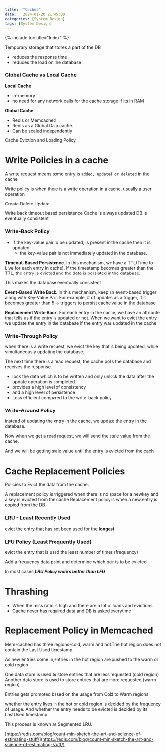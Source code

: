 ```yaml
---
title:  "Caches"
date:   2024-01-20 21:45:00
categories: [System Design]
tags: [System Design]
---
```

{% include toc title="Index" %}

Temporary storage that stores a part of the DB
- reduces the response time
- reduces the load on the database

### Global Cache vs Local Cache

**Local Cache** 
- in-memory
- no need for any network calls for the cache storage if its in RAM

**Global Cache** 
- Redis or Memcached
- Redis as a Global Data cache.
- Can be scaled independently

Cache Eviction and Loading Policy


# Write Policies in a cache
A write request means some entry is `added, updated or deleted` in the cache


Write policy is when there is a write operation in a cache, usually a user operation

Create
Delete
Update


Write back
timeout based persistence
Cache is always updated
DB is eventually consistent

### Write-Back Policy

- If the key-value pair to be updated, is present in the cache then it is updated. 
  - the key-value pair is not immediately updated in the database. 

**Timeout-Based Persistence**. In this mechanism, we have a TTL(Time to Live for each entry in cache). 
If the timestamp becomes greater than the TTL, the entry is evicted and the data is persisted in the database. 

This makes the database eventually consistent

**Event-Based Write Back**. In this mechanism, keep an event-based trigger along with Key-Value Pair. 
For example, # of updates as a trigger, if it becomes greater than 5 -> triggers to persist cache value in the database

**Replacement Write Back**. For each entry in the cache, we have an attribute that tells us if the entry is updated or not. 
When we want to evict the entry we update the entry in the database if the entry was updated in the cache


### Write-Through Policy

when there is a write request, we evict the key that is being updated, while simultaneously updating the database. 

The next time there is a read request, the cache polls the database and receives the response.

- lock the data which is to be written and only unlock the data after the update operation is completed.
- provides a high level of consistency
- and a high level of persistence
- Less efficient compared to the write-back policy

### Write-Around Policy

instead of updating the entry in the cache, we update the entry in the database.

Now when we get a read request,
we will send the stale value from the cache.

And we will be getting stale value until the entry is evicted from the cach

# Cache Replacement Policies
Policies to Evict the data from the cache.

A replacement policy is triggered when there is no space for a newkey and a key is evicted from the cache
Replacement policy is when a new entry is copied from the DB



### LRU - Least Recently Used
evict the entry that has not been used for the **longest**

### LFU Policy (Least Frequently Used)

evict the entry that is used the least number of times (frequency)

Add a frequency data point and determine which pair is to be evicted

In most cases,**_LRU Policy works better than LFU_**

# Thrashing 
- When the miss ratio is high and there are a lot of loads and evictions
- Cache never has required data and DB is asked everytime

# Replacement Policy in Memcached

Mem-cached has three regions-cold, warm and hot.The hot region does not contain the Last Used timestamp.

As new entries come in,entries in the hot region are pushed to the warm or cold region

One data store is used to store entries that are less requested (cold region)
Another data store is used to store entries that are more requested (warm region)

Entries gets promoted based on the usage from Cold to Warm regions

whether the entry lives in the hot or cold region is decided by the frequency of usage.
And whether the entry needs to be evicted is decided by its LastUsed timestamp

This process is known as Segmented LRU.

[https://redis.com/blog/count-min-sketch-the-art-and-science-of-estimating-stuff/](https://redis.com/blog/count-min-sketch-the-art-and-science-of-estimating-stuff/)

